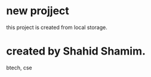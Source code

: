 # new projject 
this project is created from local storage.

# created by Shahid Shamim.
btech, cse
